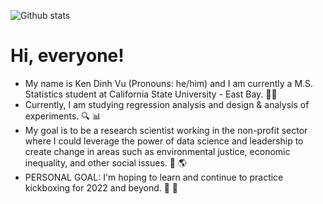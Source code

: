 ![Github stats](https://github-readme-stats.vercel.app/api?username=Ken-Vu)

# Hi, everyone!

* My name is Ken Dinh Vu (Pronouns: he/him) and I am currently a M.S. Statistics student at California State University - East Bay. :man_student: 
* Currently, I am studying regression analysis and design & analysis of experiments. :mag: 📊
* My goal is to be a research scientist working in the non-profit sector where I could leverage the power of data science and leadership to create change in areas such as environmental justice, economic inequality, and other social issues. :handshake: :earth_americas: 
* PERSONAL GOAL: I'm hoping to learn and continue to practice kickboxing for 2022 and beyond. :boxing_glove: :punch: 
